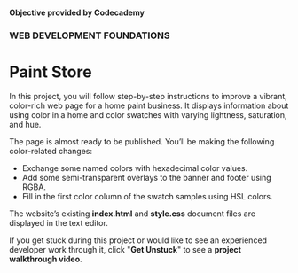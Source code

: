 #### Objective provided by Codecademy

### WEB DEVELOPMENT FOUNDATIONS

# Paint Store

In this project, you will follow step-by-step instructions to improve a vibrant, color-rich web page for a home paint business. It displays information about using color in a home and color swatches with varying lightness, saturation, and hue.

The page is almost ready to be published. You’ll be making the following color-related changes:

* Exchange some named colors with hexadecimal color values.
* Add some semi-transparent overlays to the banner and footer using RGBA.
* Fill in the first color column of the swatch samples using HSL colors.

The website’s existing **index.html** and **style.css** document files are displayed in the text editor.

If you get stuck during this project or would like to see an experienced developer work through it, click "**Get Unstuck**" to see a **project walkthrough video**.
